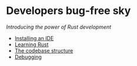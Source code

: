 # Developers bug-free sky

_Introducing the power of Rust development_

- [Installing an IDE](install-ide.md)
- [Learning Rust](learn-rust.md)
- [The codebase structure](codebase-structure.md)
- [Debugging](debugging.md)
